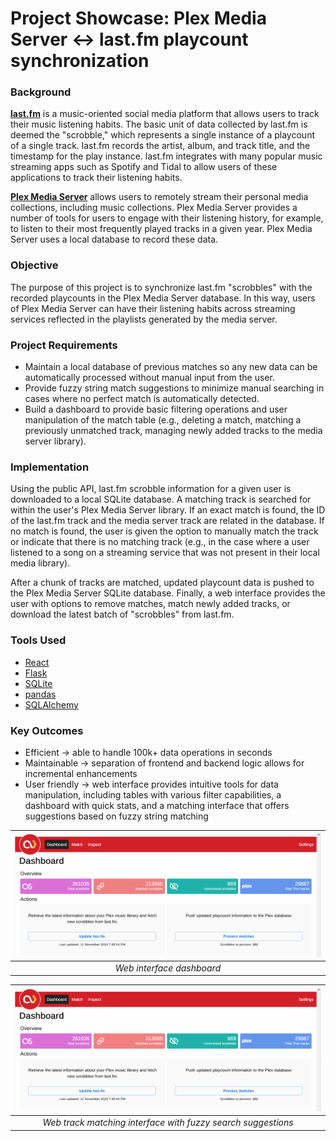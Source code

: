 # Project Showcase: Plex Media Server <-> last.fm playcount synchronization
### Background
[**last.fm**](https://www.last.fm/) is a music-oriented social media platform that allows users to track their music listening habits. The basic unit of data collected by last.fm is deemed the "scrobble," which represents a single instance of a playcount of a single track. last.fm records the artist, album, and track title, and the timestamp for the play instance. last.fm integrates with many popular music streaming apps such as Spotify and Tidal to allow users of these applications to track their listening habits.

[**Plex Media Server**](https://www.plex.tv/) allows users to remotely stream their personal media collections, including music collections. Plex Media Server provides a number of tools for users to engage with their listening history, for example, to listen to their most frequently played tracks in a given year. Plex Media Server uses a local database to record these data.
### Objective
The purpose of this project is to synchronize last.fm "scrobbles" with the recorded playcounts in the Plex Media Server database. In this way, users of Plex Media Server can have their listening habits across streaming services reflected in the playlists generated by the media server.
### Project Requirements
- Maintain a local database of previous matches so any new data can be automatically processed without manual input from the user.
- Provide fuzzy string match suggestions to minimize manual searching in cases where no perfect match is automatically detected.
- Build a dashboard to provide basic filtering operations and user manipulation of the match table (e.g., deleting a match, matching a previously unmatched track, managing newly added tracks to the media server library).
### Implementation
Using the public API, last.fm scrobble information for a given user is downloaded to a local SQLite database. A matching track is searched for within the user's Plex Media Server library. If an exact match is found, the ID of the last.fm track and the media server track are related in the database. If no match is found, the user is given the option to manually match the track or indicate that there is no matching track (e.g., in the case where a user listened to a song on a streaming service that was not present in their local media library).

After a chunk of tracks are matched, updated playcount data is pushed to the Plex Media Server SQLite database.
Finally, a web interface provides the user with options to remove matches, match newly added tracks, or download the latest batch of "scrobbles" from last.fm.
### Tools Used
- [React](https://react.dev/)
- [Flask](https://flask.palletsprojects.com/en/stable/)
- [SQLite](https://www.sqlite.org/)
- [pandas](https://pandas.pydata.org/)
- [SQLAlchemy](https://www.sqlalchemy.org/)
### Key Outcomes
- Efficient -> able to handle 100k+ data operations in seconds
- Maintainable -> separation of frontend and backend logic allows for incremental enhancements 
- User friendly -> web interface provides intuitive tools for data manipulation, including tables with various filter capabilities, a dashboard with quick stats, and a matching interface that offers suggestions based on fuzzy string matching

| ![dashboard-cropped.png](https://github.com/andrew-meis/plex-last-fm-webapp/blob/main/public/dashboard-cropped.png?raw=true) | 
|:--:| 
| *Web interface dashboard* |

| ![matching-interface.png](https://github.com/andrew-meis/plex-last-fm-webapp/blob/main/public/dashboard-cropped.png?raw=true) | 
|:--:| 
| *Web track matching interface with fuzzy search suggestions* |